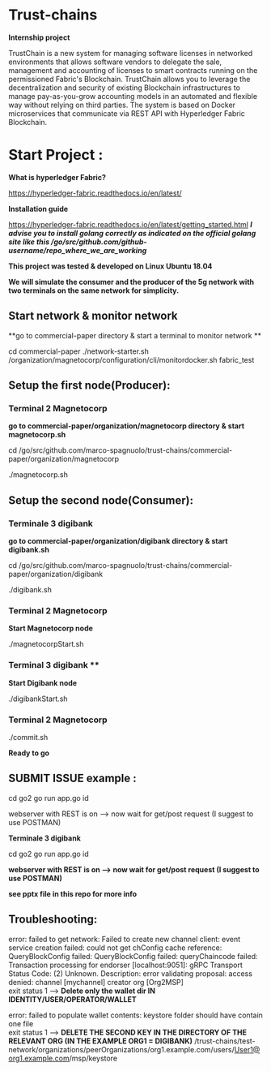 # Trust-chains
**Internship project** 


TrustChain is a new system for managing software licenses in networked environments that allows software vendors to delegate the sale, 
management and accounting of licenses to smart contracts running on the permissioned Fabric's Blockchain.
TrustChain allows you to leverage the decentralization and security of existing Blockchain infrastructures to manage
pay-as-you-grow accounting models in an automated and flexible way without relying on third parties. 
The system is based on Docker microservices that communicate via REST API with Hyperledger Fabric Blockchain.



# Start Project :
__What is hyperledger Fabric?__

https://hyperledger-fabric.readthedocs.io/en/latest/

__Installation guide__ 

https://hyperledger-fabric.readthedocs.io/en/latest/getting_started.html
***I advise you to install golang correctly as indicated on the official golang site like this /go/src/github.com/github-username/repo_where_we_are_working***

**This project was tested & developed on Linux Ubuntu 18.04**

**We will simulate the consumer and the producer of the 5g network with two terminals on the same network for simplicity.**







## Start network & monitor network 

**go to commercial-paper directory & start a terminal to monitor network **

cd commercial-paper
 ./network-starter.sh
 /organization/magnetocorp/configuration/cli/monitordocker.sh fabric_test

## Setup the first node(Producer):

### Terminal 2 Magnetocorp

**go to commercial-paper/organization/magnetocorp directory & start magnetocorp.sh**

cd /go/src/github.com/marco-spagnuolo/trust-chains/commercial-paper/organization/magnetocorp

  ./magnetocorp.sh

## Setup the second node(Consumer):

### Terminale 3 digibank 

**go to commercial-paper/organization/digibank directory & start digibank.sh**

cd /go/src/github.com/marco-spagnuolo/trust-chains/commercial-paper/organization/digibank

 ./digibank.sh

### Terminal 2 Magnetocorp 
 **Start Magnetocorp node**
 
 ./magnetocorpStart.sh

### Terminal 3 digibank **
**Start Digibank node**

./digibankStart.sh

### Terminal 2 Magnetocorp

./commit.sh

**Ready to go**
## SUBMIT ISSUE example :

cd go2 
go run app.go id 

webserver with REST is on  --> now wait for get/post request (I suggest to use POSTMAN)


**Terminale 3 digibank** 

cd go2 
go run app.go id 

**webserver with REST is on  --> now wait for get/post request (I suggest to use POSTMAN)**

__see pptx file in this repo for more info__


## Troubleshooting: 

error: failed to get network: Failed to create new channel client: event service creation failed: could not get chConfig cache reference: QueryBlockConfig failed: QueryBlockConfig failed: queryChaincode failed: Transaction processing for endorser [localhost:9051]: gRPC Transport Status Code: (2) Unknown. Description: error validating proposal: access denied: channel [mychannel] creator org [Org2MSP]\
exit status 1
-->
**Delete only the wallet dir IN IDENTITY/USER/OPERATOR/WALLET**

error: failed to populate wallet contents: keystore folder should have contain one file\
exit status 1
-->
**DELETE THE SECOND KEY IN THE DIRECTORY OF THE RELEVANT ORG (IN THE EXAMPLE ORG1 = DIGIBANK)**
/trust-chains/test-network/organizations/peerOrganizations/org1.example.com/users/User1@org1.example.com/msp/keystore
